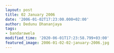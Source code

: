 ```yaml
---
layout: post
title: 02 January 2006
date: '2006-01-02T17:23:00.000+02:00'
author: Dedunu Dhananjaya
tags:
- bandarawela
modified_time: '2020-06-01T17:23:58.799+03:00'
featured_image: 2006-01-02-02-january-2006.jpg
---
```

